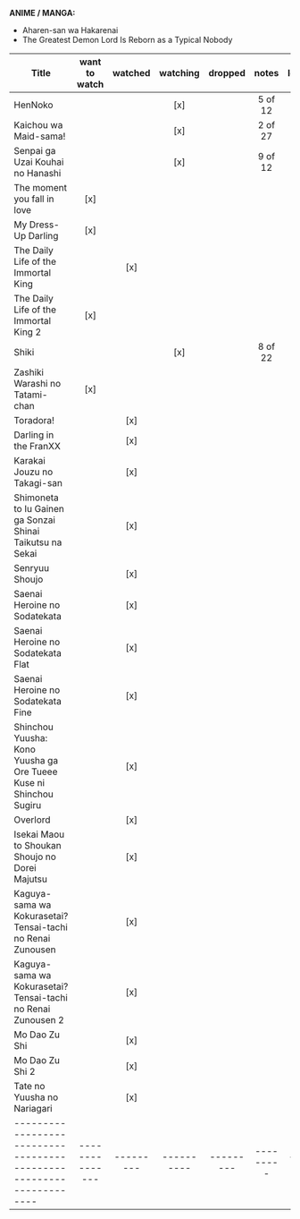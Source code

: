 __ANIME / MANGA:__
- Aharen-san wa Hakarenai
- The Greatest Demon Lord Is Reborn as a Typical Nobody

| Title                                                             | want to watch | watched | watching | dropped |  notes  | lovely? |
|-------------------------------------------------------------------|:-------------:|:-------:|:--------:|:-------:|:-------:|:-------:|
| HenNoko                                                           |               |         |    [x]   |         | 5 of 12 |         |
| Kaichou wa Maid-sama!                                             |               |         |    [x]   |         | 2 of 27 |         |
| Senpai ga Uzai Kouhai no Hanashi                                  |               |         |    [x]   |         | 9 of 12 |         |
| The moment you fall in love                                       |      [x]      |         |          |         |         |         |
| My Dress-Up Darling                                               |      [x]      |         |          |         |         |         |
| The Daily Life of the Immortal King                               |               |   [x]   |          |         |         |         |
| The Daily Life of the Immortal King 2                             |      [x]      |         |          |         |         |         |
| Shiki                                                             |               |         |    [x]   |         | 8 of 22 |         |
| Zashiki Warashi no Tatami-chan                                    |      [x]      |         |          |         |         |         |
| Toradora!                                                         |               |   [x]   |          |         |         |   [x]   |
| Darling in the FranXX                                             |               |   [x]   |          |         |         |   [x]   |
| Karakai Jouzu no Takagi-san                                       |               |   [x]   |          |         |         |   [x]   |
| Shimoneta to Iu Gainen ga Sonzai Shinai Taikutsu na Sekai         |               |   [x]   |          |         |         |   [x]   |
| Senryuu Shoujo                                                    |               |   [x]   |          |         |         |   [x]   |
| Saenai Heroine no Sodatekata                                      |               |   [x]   |          |         |         |   [x]   |
| Saenai Heroine no Sodatekata Flat                                 |               |   [x]   |          |         |         |   [x]   |
| Saenai Heroine no Sodatekata Fine                                 |               |   [x]   |          |         |         |   [x]   |
| Shinchou Yuusha: Kono Yuusha ga Ore Tueee Kuse ni Shinchou Sugiru |               |   [x]   |          |         |         |   [x]   |
| Overlord                                                          |               |   [x]   |          |         |         |   [x]   |
| Isekai Maou to Shoukan Shoujo no Dorei Majutsu                    |               |   [x]   |          |         |         |   [x]   |
| Kaguya-sama wa Kokurasetai? Tensai-tachi no Renai Zunousen        |               |   [x]   |          |         |         |   [x]   |
| Kaguya-sama wa Kokurasetai? Tensai-tachi no Renai Zunousen 2      |               |   [x]   |          |         |         |   [x]   |
| Mo Dao Zu Shi                                                     |               |   [x]   |          |         |         |   [x]   |
| Mo Dao Zu Shi 2                                                   |               |   [x]   |          |         |         |   [x]   |
| Tate no Yuusha no Nariagari                                       |               |   [x]   |          |         |         |   [x]   |
|-------------------------------------------------------------------|---------------|---------|----------|---------|---------|---------|




